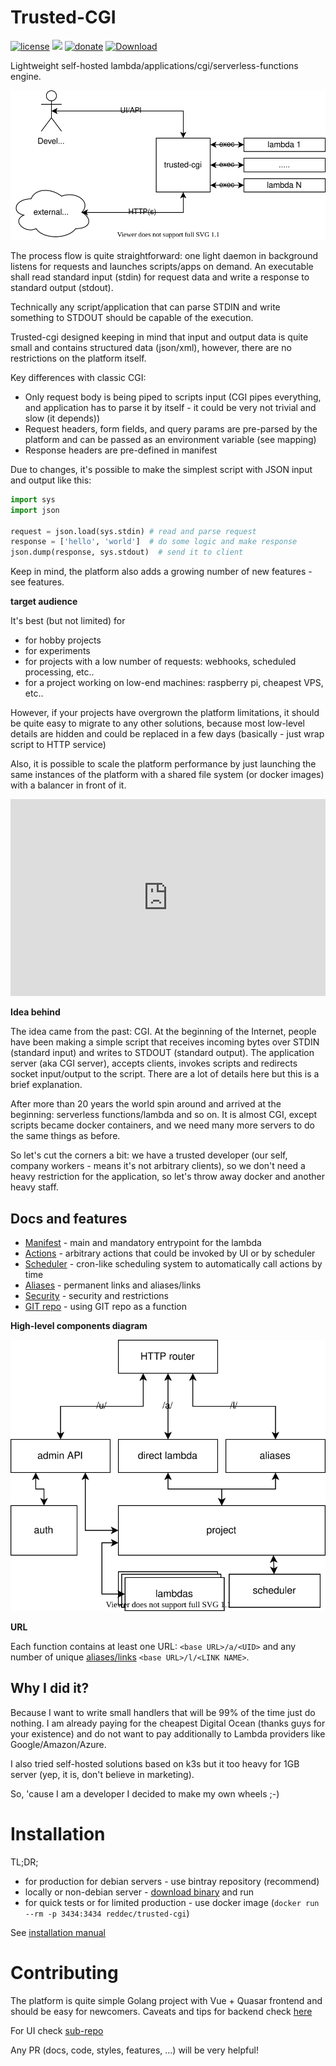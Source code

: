 # Trusted-CGI

[![license](https://img.shields.io/github/license/reddec/trusted-cgi.svg)](https://github.com/reddec/trusted-cgi)
[![](https://godoc.org/github.com/reddec/trusted-cgi?status.svg)](http://godoc.org/github.com/reddec/trusted-cgi/application)
[![donate](https://img.shields.io/badge/help_by️-donate❤-ff69b4)](http://reddec.net/about/#donate)
[![Download](https://api.bintray.com/packages/reddec/debian/trusted-cgi/images/download.svg)](https://bintray.com/reddec/debian/trusted-cgi/_latestVersion)

Lightweight self-hosted lambda/applications/cgi/serverless-functions engine. 

![Download](./assets/interaction.svg)

The process flow is quite straightforward: one light daemon in background listens for requests and launches scripts/apps
on demand. An executable shall read standard input (stdin) for request data and write a response to standard output (stdout).

Technically any script/application that can parse STDIN and write something to STDOUT should be capable of the execution.

Trusted-cgi designed keeping in mind that input and output data is quite small and contains structured data (json/xml),
however, there are no restrictions on the platform itself.

Key differences with classic CGI:

* Only request body is being piped to scripts input (CGI pipes everything, and application has to parse it by itself - it could be very not trivial and slow (it depends))
* Request headers, form fields, and query params are pre-parsed by the platform and can be passed as an environment variable (see mapping)
* Response headers are pre-defined in manifest

Due to changes, it's possible to make the simplest script with JSON input and output like this:

```python
import sys
import json

request = json.load(sys.stdin) # read and parse request
response = ['hello', 'world']  # do some logic and make response
json.dump(response, sys.stdout)  # send it to client
```  

Keep in mind, the platform also adds a growing number of new features - see features.

**target audience**

It's best (but not limited) for

* for hobby projects
* for experiments
* for projects with a low number of requests: webhooks, scheduled processing, etc..
* for a project working on low-end machines: raspberry pi, cheapest VPS, etc..

However, if your projects have overgrown the platform limitations, it should be quite easy to migrate to any other solutions, because
most low-level details are hidden and could be replaced in a few days (basically - just wrap script to HTTP service)  

Also, it is possible to scale the platform performance by just launching the same instances of the platform
with a shared file system (or docker images) with a balancer in front of it.


<iframe width="100%" height="315" src="https://www.youtube.com/embed/GjqhQXlOdWQ" frameborder="0" allow="accelerometer; autoplay; encrypted-media; gyroscope; picture-in-picture" allowfullscreen></iframe>

**Idea behind**

The idea came from the past: CGI. At the beginning of the Internet, people have been making a simple script that receives incoming bytes over STDIN 
(standard input) and writes to STDOUT (standard output). The application server (aka CGI server), accepts clients,
invokes scripts and redirects socket input/output to the script. There are a lot of details here but this is a brief explanation.

After more than 20 years the world spin around and arrived at the beginning: serverless functions/lambda and so on.
It is almost CGI, except scripts became docker containers, and we need many more servers to do the same things as before.

So let's cut the corners a bit: we have a trusted developer (our self, company workers - means it's not arbitrary clients), 
so we don't need a heavy restriction for the application, so let's throw away docker and another heavy staff.

## Docs and features

* [Manifest](usage/manifest) - main and mandatory entrypoint for the lambda
* [Actions](usage/actions) - arbitrary actions that could be invoked by UI or by scheduler
* [Scheduler](usage/scheduler) - cron-like scheduling system to automatically call actions by time
* [Aliases](usage/aliases) - permanent links and aliases/links
* [Security](usage/security) - security and restrictions
* [GIT repo](usage/git_repo) - using GIT repo as a function

**High-level components diagram**

![Download](./assets/trusted-cgi-overview.svg)

**URL**

Each function contains at least one URL: `<base URL>/a/<UID>` and any number of unique [aliases/links](usage/aliases) `<base URL>/l/<LINK NAME>`.


## Why I did it?
 
Because I want to write small handlers that will be 99% of the time just do nothing. I am already paying for the cheapest
Digital Ocean (thanks guys for your existence) and do not want to pay additionally to Lambda providers like Google/Amazon/Azure.

I also tried self-hosted solutions based on k3s but it too heavy for 1GB server (yep, it is, don't believe in marketing).

So, 'cause I am a developer I decided to make my own wheels ;-)

# Installation

TL;DR;

* for production for debian servers - use bintray repository (recommend)
* locally or non-debian server - [download binary](https://github.com/reddec/trusted-cgi/releases) and run
* for quick tests or for limited production - use docker image (`docker run --rm -p 3434:3434 reddec/trusted-cgi`)

See [installation manual](administrating/installation)

# Contributing

The platform is quite simple Golang project with Vue + Quasar frontend 
and should be easy for newcomers. Caveats and tips for backend check [here](development)

For UI check [sub-repo](https://github.com/reddec/trusted-cgi-ui)

Any PR (docs, code, styles, features, ...) will be very helpful!